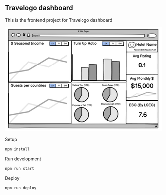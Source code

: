 ## Travelogo dashboard

This is the frontend project for Travelogo dashboard

<img src="./assets/akado-dashboard-wireframe.png" alt="Akado dashboard wirefram" width="1200"/>

Setup

```sh
npm install
```

Run development

```sh
npm run start
```

Deploy

```sh
npm run deploy
```
